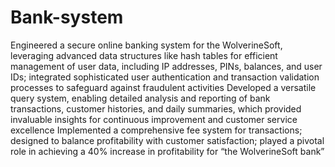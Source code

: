 # Bank-system
Engineered a secure online banking system for the WolverineSoft, leveraging advanced data structures like hash tables for efficient management of user data, including IP addresses, PINs, balances, and user IDs; integrated sophisticated user authentication and transaction validation processes to safeguard against fraudulent activities
Developed a versatile query system, enabling detailed analysis and reporting of bank transactions, customer histories, and daily summaries, which provided invaluable insights for continuous improvement and customer service excellence
Implemented a comprehensive fee system for transactions; designed to balance profitability with customer satisfaction; played a pivotal role in achieving a 40% increase in profitability for “the WolverineSoft bank”
